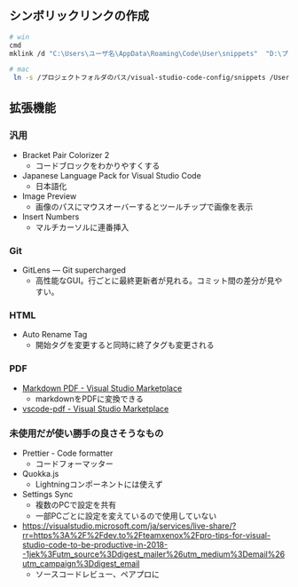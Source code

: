 ## シンボリックリンクの作成
```bash
# win
cmd
mklink /d "C:\Users\ユーザ名\AppData\Roaming\Code\User\snippets"  "D:\プロジェクトフォルダのパス\visual-studio-code-config\snippets"
```

```bash
# mac
 ln -s /プロジェクトフォルダのパス/visual-studio-code-config/snippets /Users/ユーザ名/Library/Application\ Support/Code/User
```

## 拡張機能
### 汎用
- Bracket Pair Colorizer 2
    - コードブロックをわかりやすくする
- Japanese Language Pack for Visual Studio Code
    - 日本語化
- Image Preview
    - 画像のパスにマウスオーバーするとツールチップで画像を表示
- Insert Numbers
    - マルチカーソルに連番挿入
### Git
- GitLens — Git supercharged
    - 高性能なGUI。行ごとに最終更新者が見れる。コミット間の差分が見やすい。
### HTML
- Auto Rename Tag
    - 開始タグを変更すると同時に終了タグも変更される
### PDF
- [Markdown PDF - Visual Studio Marketplace](https://marketplace.visualstudio.com/items?itemName=yzane.markdown-pdf)
    - markdownをPDFに変換できる
- [vscode-pdf - Visual Studio Marketplace](https://marketplace.visualstudio.com/items?itemName=tomoki1207.pdf)


### 未使用だが使い勝手の良さそうなもの
- Prettier - Code formatter
    - コードフォーマッター
- Quokka.js
    - Lightningコンポーネントには使えず
- Settings Sync
    - 複数のPCで設定を共有
    - 一部PCごとに設定を変えているので使用していない
- https://visualstudio.microsoft.com/ja/services/live-share/?rr=https%3A%2F%2Fdev.to%2Fteamxenox%2Fpro-tips-for-visual-studio-code-to-be-productive-in-2018--1jek%3Futm_source%3Ddigest_mailer%26utm_medium%3Demail%26utm_campaign%3Ddigest_email
    - ソースコードレビュー、ペアプロに
